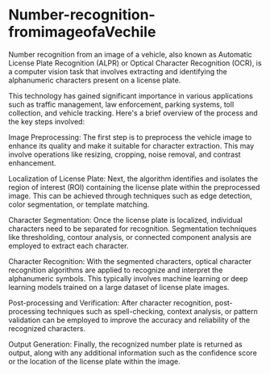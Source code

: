 # Number-recognition-fromimageofaVechile
Number recognition from an image of a vehicle, also known as Automatic License Plate Recognition (ALPR) or Optical Character Recognition (OCR), is a computer vision task that involves extracting and identifying the alphanumeric characters present on a license plate.

This technology has gained significant importance in various applications such as traffic management, law enforcement, parking systems, toll collection, and vehicle tracking. Here's a brief overview of the process and the key steps involved:

Image Preprocessing: The first step is to preprocess the vehicle image to enhance its quality and make it suitable for character extraction. This may involve operations like resizing, cropping, noise removal, and contrast enhancement.

Localization of License Plate: Next, the algorithm identifies and isolates the region of interest (ROI) containing the license plate within the preprocessed image. This can be achieved through techniques such as edge detection, color segmentation, or template matching.

Character Segmentation: Once the license plate is localized, individual characters need to be separated for recognition. Segmentation techniques like thresholding, contour analysis, or connected component analysis are employed to extract each character.

Character Recognition: With the segmented characters, optical character recognition algorithms are applied to recognize and interpret the alphanumeric symbols. This typically involves machine learning or deep learning models trained on a large dataset of license plate images.

Post-processing and Verification: After character recognition, post-processing techniques such as spell-checking, context analysis, or pattern validation can be employed to improve the accuracy and reliability of the recognized characters.

Output Generation: Finally, the recognized number plate is returned as output, along with any additional information such as the confidence score or the location of the license plate within the image.
